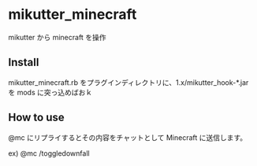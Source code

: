 # mikutter_minecraft
mikutter から minecraft を操作

## Install
mikutter_minecraft.rb をプラグインディレクトリに、1.x/mikutter_hook-*.jar を mods に突っ込めばおｋ

## How to use
@mc にリプライするとその内容をチャットとして Minecraft に送信します。

ex) @mc /toggledownfall
